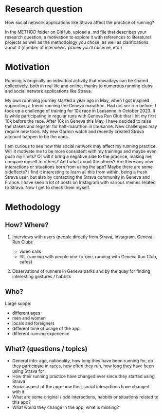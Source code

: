 # Research question

How social network applications like Strava affect the practice of running?

In the METHOD folder on GitHub,
upload a .md file that describes your
research question, a motivation to
explore it with references to literature/
projects as well as the methodology
you chose, as well as clarifications
about it (number of interviews, places
you’ll observe, etc.)

# Motivation

Running is originally an individual activity that nowadays can be shared collectively, both in real life and online, thanks to numerous running clubs and social network applications like Strava.

My own runnning journey started a year ago in May, when I got inspired supporting a friend running the Geneva marathon. Had not ver run before, I took up a challenge of training for 10k race in Lausanne in October 2023. It is while participating in regular runs with Geneva Run Club that I hit my first 10k before the race. After 10k in Geneva this May, I have decided to raise the stakes and register for half-marathon in Lausanne. New challenges may require new tools. My new Garmin watch and recently created Strava account happen to be the ones.

I am curious to see how this social network may affect my running practice. Will it motivate me to be more consistent with my trainings and maybe even push my limits? Or will it bring a negative side to the pracrice, making me compare myself to others? And what about the others? Are there any new interactions or situations born from using the app? Maybe there are some sideffects? I find it interesting to learn all this from within, being a fresh Strava user, but also by contacting the Strava community in Geneva and France. I have seen a lot of posts on Instagram with various memes related to Strava. Now I get to check them myself.

# Methodology

## How? Where?

1. Interviews with users (people directly from Strava, Instagram, Geneva Run Club):

   - video calls
   - IRL (running with people one-to-one, running with Geneva Run Club, cafes)

2. Observations of runners in Geneva parks and by the quay for finding interesting gestures / habbits

## Who?

Large scope:

- different ages
- men and women
- locals and foreigners
- different time of usage of the app
- different running experience

## What? (questions / topics)

- General info: age, nationality, how long they have been running for, do they participate in races, how often they run, how long they have been using Strava for
- How their running practice have changed ever since they started using Strava
- Social aspect of the app: how their social interactions have changed with it
- What are some original / odd interactions, habbits or situations related to this app?
- What would they change in the app, what is missing?
